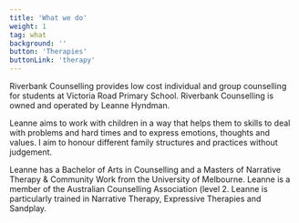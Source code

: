 ```yaml
---
title: 'What we do'
weight: 1
tag: what
background: ''
button: 'Therapies'
buttonLink: 'therapy'
---
```


Riverbank Counselling provides low cost individual and group counselling for students at Victoria Road Primary School.  Riverbank Counselling is owned and operated by Leanne Hyndman.

Leanne aims to work with children in a way that helps them to skills to deal with problems and hard times and to express emotions, thoughts and values. I aim to honour different family structures and practices without judgement.

Leanne has a Bachelor of Arts in Counselling and a Masters of Narrative Therapy & Community Work from the University of Melbourne.  Leanne is a member of the Australian Counselling Association (level 2.  Leanne is particularly trained in Narrative Therapy, Expressive Therapies and Sandplay.
